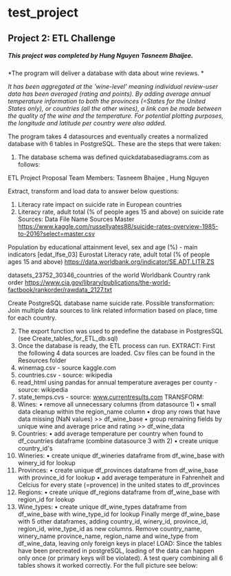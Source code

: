 # test_project
## Project 2: ETL Challenge
##### This project was completed by Hung Nguyen Tasneem Bhaijee.
*The program will deliver a database with data about wine reviews. *

_It has been aggregated at the 'wine-level' meaning individual review-user data has been averaged (rating and points). By adding average annual temperature information to both the provinces (=States for the United States only), or countries (all the other wines), a link can be made between the quality of the wine and the temperature. For potential plotting purposes, the longitude and latitude per country were also added._

The program takes 4 datasources and eventually creates a normalized database with 6 tables in PostgreSQL.
These are the steps that were taken:
1.    The database schema was defined quickdatabasediagrams.com as follows:

ETL Project Proposal
Team Members:
Tasneem Bhaijee , Hung Nguyen

Extract, transform and load data to answer below questions:
1)    Literacy rate impact on suicide rate in European countries
2)    Literacy rate, adult total (% of people ages 15 and above) on suicide rate 
Sources:
Data  File Name    Sources
Master    https://www.kaggle.com/russellyates88/suicide-rates-overview-1985-to-2016?select=master.csv

 Population by educational attainment level, sex and age (%) - main indicators [edat_lfse_03]    Eurostat
Literacy rate, adult total (% of people ages 15 and above)    https://data.worldbank.org/indicator/SE.ADT.LITR.ZS

datasets_23752_30346_countries of the world    Worldbank
Country rank order    https://www.cia.gov/library/publications/the-world-factbook/rankorder/rawdata_2127.txt

Create PostgreSQL database name suicide rate.
Possible transformation:
Join multiple data sources to link related information based on place, time for each country.

 
2.    The export function was used to predefine the database in PostgresSQL (see Create_tables_for_ETL_db.sql)
3.    Once the database is ready, the ETL process can run.
EXTRACT: First the following 4 data sources are loaded. Csv files can be found in the Resources folder
1.    winemag.csv - source kaggle.com
2.    countries.csv - source: wikipedia
3.    read_html using pandas for annual temperature averages per county - source: wikipedia
4.    state_temps.cvs - source: www.currentresults.com
TRANSFORM:
1.    Wines:
•    remove all unnecessary columns (from datasource 1)
•    small data cleanup within the region_name column
•    drop any rows that have data missing (NaN values) >> df_wine_base
•    group remaining fields by unique wine and average price and rating >> df_wine_data
2.    Countries:
•    add average temperature per country when found to df_countries dataframe (combine datasource 3 with 2)
•    create unique country_id's
3.    Wineries:
•    create unique df_wineries dataframe from df_wine_base with winery_id for lookup
4.    Provinces:
•    create unique df_provinces dataframe from df_wine_base with province_id for lookup
•    add average temperature in Fahrenheit and Celcius for every state (=provence) in the united states to df_provinces
5.    Regions:
•    create unique df_regions dataframe from df_wine_base with region_id for lookup
6.    Wine_types:
•    create unique df_wine_types dataframe from df_wine_base with wine_type_id for lookup
Finally merge df_wine_base with 5 other dataframes, adding country_id, winery_id, province_id, region_id, wine_type_id as new columns. Remove country_name, winery_name province_name, region_name and wine_type from df_wine_data, leaving only foreign keys in place!
LOAD: Since the tables have been precreated in postgreSQL, loading of the data can happen only once (or primary keys will be violated). A test query combining all 6 tables shows it worked correctly.
For the full picture see below:    

